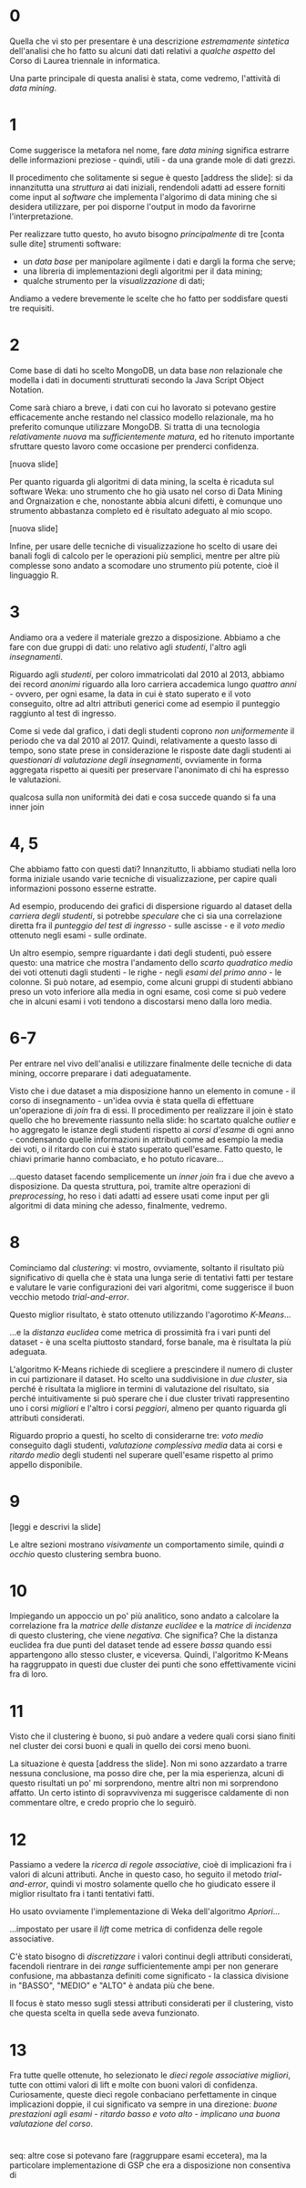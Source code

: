 # 0

Quella che vi sto per presentare è una descrizione *estremamente sintetica* dell'analisi che ho fatto su alcuni dati dati relativi a *qualche aspetto* del Corso di Laurea triennale in informatica.

Una parte principale di questa analisi è stata, come vedremo, l'attività di *data mining*.


# 1

Come suggerisce la metafora nel nome, fare *data mining* significa estrarre delle informazioni preziose - quindi, utili - da una grande mole di dati grezzi.

Il procedimento che solitamente si segue è questo [address the slide]: si da innanzitutta una *struttura* ai dati iniziali, rendendoli adatti ad essere forniti come input al *software* che implementa l'algorimo di data mining che si desidera utilizzare, per poi disporne l'output in modo da favorirne l'interpretazione.

Per realizzare tutto questo, ho avuto bisogno *principalmente* di tre [conta sulle dite] strumenti software: 

- un *data base* per manipolare agilmente i dati e dargli la forma che serve;
- una libreria di implementazioni degli algoritmi per il data mining;
- qualche strumento per la *visualizzazione* di dati;

Andiamo a vedere brevemente le scelte che ho fatto per soddisfare questi tre requisiti.


# 2

Come base di dati ho scelto MongoDB, un data base *non* relazionale che modella i dati in documenti strutturati secondo la Java Script Object Notation. 

Come sarà chiaro a breve, i dati con cui ho lavorato si potevano gestire efficacemente anche restando nel classico modello relazionale, ma ho preferito comunque utilizzare MongoDB. Si tratta di una tecnologia *relativamente nuova* ma *sufficientemente matura*, ed ho ritenuto importante sfruttare questo lavoro come occasione per prenderci confidenza.

[nuova slide]

Per quanto riguarda gli algoritmi di data mining, la scelta è ricaduta sul software Weka: uno strumento che ho già usato nel corso di Data Mining and Orgnaization e che, nonostante abbia alcuni difetti, è comunque uno strumento abbastanza completo ed è risultato adeguato al mio scopo. 

[nuova slide]

Infine, per usare delle tecniche di visualizzazione ho scelto di usare dei banali fogli di calcolo per le operazioni più semplici, mentre per altre più complesse sono andato a scomodare uno strumento più potente, cioè il linguaggio R.


# 3

Andiamo ora a vedere il materiale grezzo a disposizione. Abbiamo a che fare con due gruppi di dati: uno relativo agli *studenti*, l'altro agli *insegnamenti*.

Riguardo agli *studenti*, per coloro immatricolati dal 2010 al 2013, abbiamo dei record *anonimi* riguardo alla loro carriera accademica lungo *quattro anni* - ovvero, per ogni esame, la data in cui è stato superato e il voto conseguito, oltre ad altri attributi generici come ad esempio il punteggio raggiunto al test di ingresso.

Come si vede dal grafico, i dati degli studenti coprono *non uniformemente* il periodo che va dal 2010 al 2017. Quindi, relativamente a questo lasso di tempo, sono state prese in considerazione le risposte date dagli studenti ai *questionari di valutazione degli insegnamenti*, ovviamente in forma aggregata rispetto ai quesiti per preservare l'anonimato di chi ha espresso le valutazioni.

qualcosa sulla non uniformità dei dati e cosa succede quando si fa una inner join


# 4, 5

Che abbiamo fatto con questi dati? Innanzitutto, li abbiamo studiati nella loro forma iniziale usando varie tecniche di visualizzazione, per capire quali informazioni possono esserne estratte.

Ad esempio, producendo dei grafici di dispersione riguardo al dataset della *carriera degli studenti*, si potrebbe *speculare* che ci sia una correlazione diretta fra il *punteggio del test di ingresso* - sulle ascisse - e il *voto medio* ottenuto negli esami - sulle ordinate.

Un altro esempio, sempre riguardante i dati degli studenti, può essere questo: una matrice che mostra l'andamento dello *scarto quadratico medio* dei voti ottenuti dagli studenti - le righe - negli *esami del primo anno* - le colonne. Si può notare, ad esempio, come alcuni gruppi di studenti abbiano preso un voto inferiore alla media in ogni esame, così come si può vedere che in alcuni esami i voti tendono a discostarsi meno dalla loro media.


# 6-7

Per entrare nel vivo dell'analisi e utilizzare finalmente delle tecniche di data mining, occorre preparare i dati adeguatamente.

Visto che i due dataset a mia disposizione hanno un elemento in comune - il corso di insegnamento - un'idea ovvia è stata quella di effettuare un'operazione di *join* fra di essi. Il procedimento per realizzare il join è stato quello che ho brevemente riassunto nella slide: ho scartato qualche *outlier* e ho aggregato le istanze degli studenti rispetto ai *corsi d'esame* di ogni anno - condensando quelle informazioni in attributi come ad esempio la media dei voti, o il ritardo con cui è stato superato quell'esame. Fatto questo, le chiavi primarie hanno combaciato, e ho potuto ricavare...

...questo dataset facendo semplicemente un *inner join* fra i due che avevo a disposizione. Da questa struttura, poi, tramite altre operazioni di *preprocessing*, ho reso i dati adatti ad essere usati come input per gli algoritmi di data mining che adesso, finalmente, vedremo.


# 8

Cominciamo dal *clustering*: vi mostro, ovviamente, soltanto il risultato più significativo di quella che è stata una lunga serie di tentativi fatti per testare e valutare le varie configurazioni dei vari algoritmi, come suggerisce il buon vecchio metodo *trial-and-error*.

Questo miglior risultato, è stato ottenuto utilizzando l'agorotimo *K-Means*...

...e la *distanza euclidea* come metrica di prossimità fra i vari punti del dataset - è una scelta piuttosto standard, forse banale, ma è risultata la più adeguata.

L'algoritmo K-Means richiede di scegliere a prescindere il numero di cluster in cui partizionare il dataset. Ho scelto una suddivisione in *due cluster*, sia perché è risultata la migliore in termini di valutazione del risultato, sia perché intuitivamente si può sperare che i due cluster trivati rappresentino uno i corsi *migliori* e l'altro i corsi *peggiori*, almeno per quanto riguarda gli attributi considerati.

Riguardo proprio a questi, ho scelto di considerarne tre: *voto medio* conseguito dagli studenti, *valutazione complessiva media* data ai corsi e *ritardo medio* degli studenti nel superare quell'esame rispetto al primo appello disponibile.

# 9

[leggi e descrivi la slide]

Le altre sezioni mostrano *visivamente* un comportamento simile, quindi *a occhio* questo clustering sembra buono.

# 10

Impiegando un appoccio un po' più analitico, sono andato a calcolare la correlazione fra la *matrice delle distanze euclidee* e la *matrice di incidenza* di questo clustering, che viene *negativa*. Che significa? Che la distanza euclidea fra due punti del dataset tende ad essere *bassa* quando essi appartengono allo stesso cluster, e viceversa. Quindi, l'algoritmo K-Means ha raggruppato in questi due cluster dei punti che sono effettivamente vicini fra di loro.

# 11

Visto che il clustering è buono, si può andare a vedere quali corsi siano finiti nel cluster dei corsi buoni e quali in quello dei corsi meno buoni. 

La situazione è questa [address the slide]. Non mi sono azzardato a trarre nessuna conclusione, ma posso dire che, per la mia esperienza, alcuni di questo risultati un po' mi sorprendono, mentre altri non mi sorprendono affatto. Un certo istinto di sopravvivenza mi suggerisce caldamente di non commentare oltre, e credo proprio che lo seguirò.

# 12

Passiamo a vedere la *ricerca di regole associative*, cioè di implicazioni fra i valori di alcuni attributi. Anche in questo caso, ho seguito il metodo *trial-and-error*, quindi vi mostro solamente quello che ho giudicato essere il miglior risultato fra i tanti tentativi fatti.

Ho usato ovviamente l'implementazione di Weka dell'algoritmo *Apriori*...

...impostato per usare il *lift* come metrica di confidenza delle regole associative.

C'è stato bisogno di *discretizzare* i valori continui degli attributi considerati, facendoli rientrare in dei *range* sufficientemente ampi per non generare confusione, ma abbastanza definiti come significato - la classica divisione in "BASSO", "MEDIO" e "ALTO" è andata più che bene.

Il focus è stato messo sugli stessi attributi considerati per il clustering, visto che questa scelta in quella sede aveva funzionato.

# 13 

Fra tutte quelle ottenute, ho selezionato le *dieci regole associative migliori*, tutte con ottimi valori di lift e molte con buoni valori di confidenza. Curiosamente, queste dieci regole conbaciano perfettamente in cinque implicazioni doppie, il cui significato va sempre in una direzione: *buone prestazioni agli esami - ritardo basso e voto alto - implicano una buona valutazione del corso*.

#

seq: altre cose si potevano fare (raggruppare esami eccetera), ma la particolare implementazione di GSP che era a disposizione non consentiva di